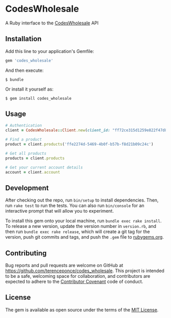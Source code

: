 # CodesWholesale

A Ruby interface to the [CodesWholesale](http://codeswholesale.com) API

## Installation

Add this line to your application's Gemfile:

```ruby
gem 'codes_wholesale'
```

And then execute:

    $ bundle

Or install it yourself as:

    $ gem install codes_wholesale

## Usage

```ruby
# Authentication
client = CodesWholesale::Client.new(client_id: "ff72ce315d1259e822f47d87d02d261e", client_secret: "$2a$10$E2jVWDADFA5gh6zlRVcrlOOX01Q/HJoT6hXuDMJxek.YEo.lkO2T6")

# Find a product
product = client.products('ffe2274d-5469-4b0f-b57b-f8d21b09c24c')

# Get all products
products = client.products

# Get your current account details
account = client.account
```

## Development

After checking out the repo, run `bin/setup` to install dependencies. Then, run `rake test` to run the tests. You can also run `bin/console` for an interactive prompt that will allow you to experiment.

To install this gem onto your local machine, run `bundle exec rake install`. To release a new version, update the version number in `version.rb`, and then run `bundle exec rake release`, which will create a git tag for the version, push git commits and tags, and push the `.gem` file to [rubygems.org](https://rubygems.org).

## Contributing

Bug reports and pull requests are welcome on GitHub at https://github.com/terenceponce/codes_wholesale. This project is intended to be a safe, welcoming space for collaboration, and contributors are expected to adhere to the [Contributor Covenant](http://contributor-covenant.org) code of conduct.


## License

The gem is available as open source under the terms of the [MIT License](http://opensource.org/licenses/MIT).

